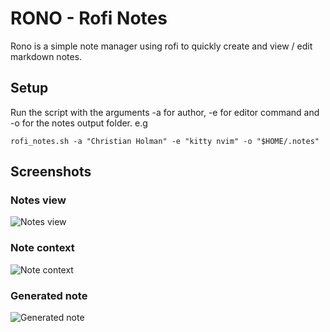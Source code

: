 # RONO - Rofi Notes
Rono is a simple note manager using rofi to quickly create and view / edit markdown notes.

## Setup
Run the script with the arguments -a for author, -e for editor command and -o for the notes output folder. 
e.g 

```rofi_notes.sh -a "Christian Holman" -e "kitty nvim" -o "$HOME/.notes"```


## Screenshots
### Notes view
![Notes view](./notes_view.png)
### Note context
![Note context](./note_context.png)
### Generated note
![Generated note](./new_note.png)
